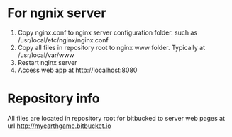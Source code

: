 # For ngnix server
1. Copy nginx.conf to nginx server configuration folder. such as /usr/local/etc/nginx/nginx.conf
2. Copy all files in repository root to nginx www folder. Typically at /usr/local/var/www
3. Restart nginx server
4. Access web app at http://localhost:8080


# Repository info
All files are located in repository root for bitbucked to server web pages at url http://myearthgame.bitbucket.io